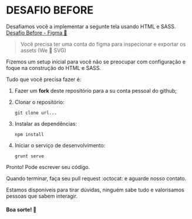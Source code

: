 # DESAFIO BEFORE

Desafiamos você a implementar a segunte tela usando HTML e SASS.
[Desafio Before - Figma :art:](https://www.figma.com/file/YmxTthj1kDiJIXerYaSp6zkX/Desafio_Before)
> Você precisa ter uma conta do figma para inspecionar e exportar os assets (We :sparkling_heart: SVG)

Fizemos um setup inicial para você não se preocupar com configuração e foque na construção do HTML e SASS.

Tudo que você precisa fazer é:

1. Fazer um **fork** deste repositório para a su conta pessoal do github;

2. Clonar o repositório:

    ``git clone url...``
    
3. Instalar as dependências:
    
    ``npm install``
    
4. Iniciar o serviço de desenvolvimento:

    ``grunt serve``

Pronto! Pode escrever seu código.

Quando terminar, faça seu pull request :octocat: e aguarde nosso contato.

Estamos disponíveis para tirar dúvidas, ninguém sabe tudo e valorisamos pessoas que sabem interagir.

#### Boa sorte! :beers:
